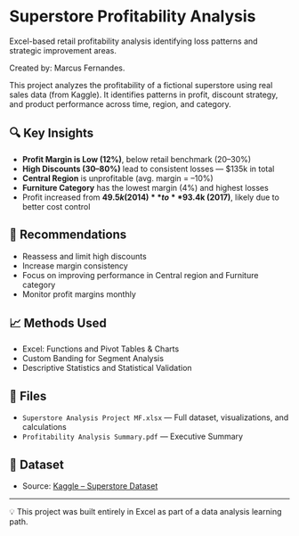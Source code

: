 # Superstore Profitability Analysis
Excel-based retail profitability analysis identifying loss patterns and strategic improvement areas.

Created by: Marcus Fernandes.

This project analyzes the profitability of a fictional superstore using real sales data (from Kaggle). It identifies patterns in profit, discount strategy, and product performance across time, region, and category.

## 🔍 Key Insights

- **Profit Margin is Low (12%)**, below retail benchmark (20–30%)
- **High Discounts (30–80%)** lead to consistent losses — $135k in total
- **Central Region** is unprofitable (avg. margin = –10%)
- **Furniture Category** has the lowest margin (4%) and highest losses
- Profit increased from **$49.5k (2014)** to **$93.4k (2017)**, likely due to better cost control

## 📌 Recommendations

- Reassess and limit high discounts
- Increase margin consistency
- Focus on improving performance in Central region and Furniture category
- Monitor profit margins monthly

## 📈 Methods Used

- Excel: Functions and Pivot Tables & Charts
- Custom Banding for Segment Analysis
- Descriptive Statistics and Statistical Validation

## 📁 Files

- `Superstore Analysis Project MF.xlsx` — Full dataset, visualizations, and calculations
- `Profitability Analysis Summary.pdf` — Executive Summary

## 📎 Dataset

- Source: [Kaggle – Superstore Dataset](https://www.kaggle.com/datasets/vivek468/superstore-dataset-final)


---

💡 This project was built entirely in Excel as part of a data analysis learning path.
